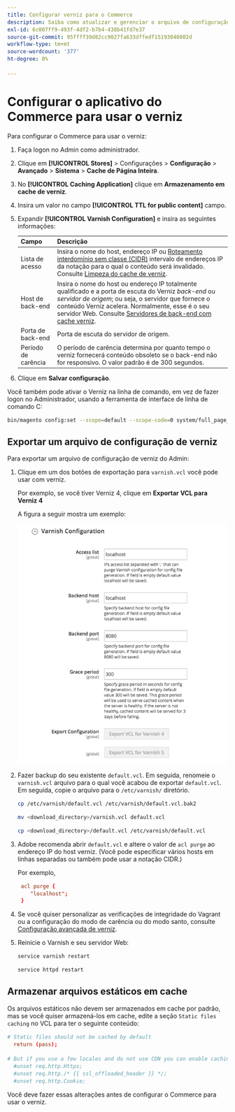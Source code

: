 ```yaml
---
title: Configurar verniz para o Commerce
description: Saiba como atualizar e gerenciar o arquivo de configuração de verniz para o aplicativo Commerce.
exl-id: 6c007ff9-493f-4df2-b7b4-438b41fd7e37
source-git-commit: 95ffff39d82cc9027fa633dffedf15193040802d
workflow-type: tm+mt
source-wordcount: '377'
ht-degree: 0%

---
```


# Configurar o aplicativo do Commerce para usar o verniz

Para configurar o Commerce para usar o verniz:

1. Faça logon no Admin como administrador.
1. Clique em **[!UICONTROL Stores]** > Configurações > **Configuração** > **Avançado** > **Sistema** > **Cache de Página Inteira**.
1. No **[!UICONTROL Caching Application]** clique em **Armazenamento em cache de verniz**.
1. Insira um valor no campo **[!UICONTROL TTL for public content]** campo.
1. Expandir **[!UICONTROL Varnish Configuration]** e insira as seguintes informações:

   | Campo | Descrição |
   | ----- | ----------- |
   | Lista de acesso | Insira o nome do host, endereço IP ou [Roteamento interdomínio sem classe (CIDR)](https://www.digitalocean.com/community/tutorials/understanding-ip-addresses-subnets-and-cidr-notation-for-networking) intervalo de endereços IP da notação para o qual o conteúdo será invalidado. Consulte [Limpeza do cache de verniz](https://varnish-cache.org/docs/3.0/tutorial/purging.html). |
   | Host de back-end | Insira o nome do host ou endereço IP totalmente qualificado e a porta de escuta do Verniz _back-end_ ou _servidor de origem_; ou seja, o servidor que fornece o conteúdo Verniz acelera. Normalmente, esse é o seu servidor Web. Consulte [Servidores de back-end com cache verniz](https://www.varnish-cache.org/docs/trunk/users-guide/vcl-backends.html). |
   | Porta de back-end | Porta de escuta do servidor de origem. |
   | Período de carência | O período de carência determina por quanto tempo o verniz fornecerá conteúdo obsoleto se o back-end não for responsivo. O valor padrão é de 300 segundos. |

1. Clique em **Salvar configuração**.

Você também pode ativar o Verniz na linha de comando, em vez de fazer logon no Administrador, usando a ferramenta de interface de linha de comando C:

```bash
bin/magento config:set --scope=default --scope-code=0 system/full_page_cache/caching_application 2
```

## Exportar um arquivo de configuração de verniz

Para exportar um arquivo de configuração de verniz do Admin:

1. Clique em um dos botões de exportação para `varnish.vcl` você pode usar com verniz.

   Por exemplo, se você tiver Verniz 4, clique em **Exportar VCL para Verniz 4**

   A figura a seguir mostra um exemplo:

   ![Configurar o Commerce para usar o verniz no Admin](../../assets/configuration/varnish-admin-22.png)

1. Fazer backup do seu existente `default.vcl`. Em seguida, renomeie o `varnish.vcl` arquivo para o qual você acabou de exportar `default.vcl`. Em seguida, copie o arquivo para o `/etc/varnish/` diretório.

   ```bash
   cp /etc/varnish/default.vcl /etc/varnish/default.vcl.bak2
   ```

   ```bash
   mv <download_directory>/varnish.vcl default.vcl
   ```

   ```bash
   cp <download_directory>/default.vcl /etc/varnish/default.vcl
   ```

1. Adobe recomenda abrir `default.vcl` e altere o valor de `acl purge` ao endereço IP do host verniz. (Você pode especificar vários hosts em linhas separadas ou também pode usar a notação CIDR.)

   Por exemplo,

   ```conf
    acl purge {
       "localhost";
    }
   ```

1. Se você quiser personalizar as verificações de integridade do Vagrant ou a configuração do modo de carência ou do modo santo, consulte [Configuração avançada de verniz](config-varnish-advanced.md).

1. Reinicie o Varnish e seu servidor Web:

   ```bash
   service varnish restart
   ```

   ```bash
   service httpd restart
   ```

## Armazenar arquivos estáticos em cache

Os arquivos estáticos não devem ser armazenados em cache por padrão, mas se você quiser armazená-los em cache, edite a seção `Static files caching` no VCL para ter o seguinte conteúdo:

```conf
# Static files should not be cached by default
  return (pass);

# But if you use a few locales and do not use CDN you can enable caching static files by commenting previous line (#return (pass);) and uncommenting next 3 lines
  #unset req.http.Https;
  #unset req.http./* {{ ssl_offloaded_header }} */;
  #unset req.http.Cookie;
```

Você deve fazer essas alterações antes de configurar o Commerce para usar o verniz.
